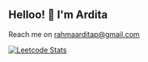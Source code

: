 ## Helloo! 👋 I'm Ardita
Reach me on rahmaarditap@gmail.com


[![Leetcode Stats](https://leetcard.jacoblin.cool/rahmaarditap)](https://leetcode.com/rahmaarditap)
